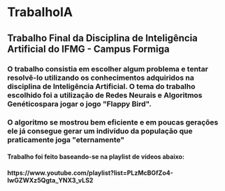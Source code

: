 # TrabalhoIA

<h2>Trabalho Final da Disciplina de Inteligência Artificial do IFMG - Campus Formiga</h2>

<h3> O trabalho consistia em escolher algum problema e tentar resolvê-lo utilizando os
conhecimentos adquiridos na disciplina de Inteligência Artificial. O tema do trabalho
escolhido foi a utilização de Redes Neurais e Algoritmos Genéticospara jogar o jogo 
"Flappy Bird". </h3>

<h3> O algoritmo se mostrou bem eficiente e em poucas gerações ele já consegue
gerar um indivíduo da população que praticamente joga "eternamente" </h3>


<h4> Trabalho foi feito baseando-se na playlist de vídeos abaixo: </h4>
<h4> https://www.youtube.com/playlist?list=PLzMcBGfZo4-lwGZWXz5Qgta_YNX3_vLS2 </h4>

